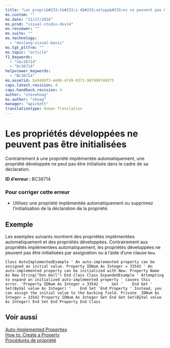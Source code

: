 ```yaml
---
title: "Les propri&#233;t&#233;s d&#233;velopp&#233;es ne peuvent pas &#234;tre initialis&#233;es | Microsoft Docs"
ms.custom: ""
ms.date: "11/17/2016"
ms.prod: "visual-studio-dev14"
ms.reviewer: ""
ms.suite: ""
ms.technology: 
  - "devlang-visual-basic"
ms.tgt_pltfrm: ""
ms.topic: "article"
f1_keywords: 
  - "vbc36714"
  - "bc36714"
helpviewer_keywords: 
  - "BC36714"
ms.assetid: ba9408f3-e606-4749-8372-987999f405f5
caps.latest.revision: 4
caps.handback.revision: 4
author: "stevehoag"
ms.author: "shoag"
manager: "wpickett"
translationtype: Human Translation
---
```

# Les propri&#233;t&#233;s d&#233;velopp&#233;es ne peuvent pas &#234;tre initialis&#233;es
Contrairement à une propriété implémentée automatiquement, une propriété développée ne peut pas être initialisée dans le cadre de sa déclaration.  
  
 **ID d’erreur :** BC36714  
  
### Pour corriger cette erreur  
  
-   Utilisez une propriété implémentée automatiquement ou supprimez l’initialisation de la déclaration de la propriété.  
  
## Exemple  
 Les exemples suivants montrent des propriétés implémentées automatiquement et des propriétés développées. Contrairement aux propriétés implémentées automatiquement, les propriétés développées ne peuvent pas être initialisées par assignation ou à l’aide d’une clause `New`.  
  
```vb#  
Class AutoImplementedExample ' An auto-implemented property can be assigned an initial value. Property IDNum As Integer = 33542 ' An auto-implemented property can be initialized with New. Property Name As New String("Don Hall") End Class Class ExpandedExample ' Attempting to expand an initialized auto-implemented property ' causes this error. 'Property IDNum As Integer = 33542 '    Get '    End Get '    Set(ByVal value As Integer) '    End Set 'End Property ' Instead, you can assign the initial value to the backing field. Private _IDNum As Integer = 33542 Property IDNum As Integer Get End Get Set(ByVal value As Integer) End Set End Property End Class  
```  
  
## Voir aussi  
 [Auto\-Implemented Properties](../../visual-basic/programming-guide/language-features/procedures/auto-implemented-properties.md)   
 [How to: Create a Property](../../visual-basic/programming-guide/language-features/procedures/how-to-create-a-property.md)   
 [Procédures de propriété](../../visual-basic/programming-guide/language-features/procedures/property-procedures.md)